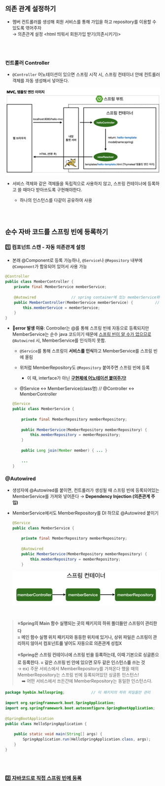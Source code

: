 ## 의존 관계 설정하기

- 멤버 컨트롤러를 생성해 회원 서비스를 통해 가입을 하고 repository를 이용할 수 있도록 엮어주자 <br> → 의존관계 설정 <html 띄워서 회원가입 받기(의존시키기)>

<br><br>

### 컨트롤러 Controller

- `@Controller` 어노테이션이 있으면 스프링 시작 시, 스프링 컨테이너 안에 컨트롤러 객체를 자동 생성해서 넣어둔다.
  

<img src='./img/04.04_img1.png'>

- 서비스 객체와 같은 객체들을 독립적으로 사용하지 않고, 스프링 컨테이너에 등록하고 쓸 때마다 받아쓰도록 구현해야한다.
  
  - 하나의 인스턴스를 다같이 공유하여 사용
    

<br><br>

## 순수 자바 코드를 스프링 빈에 등록하기

### 1️⃣ 컴포넌트 스캔 - 자동 의존관계 설정

- 본래 @Component로 등록 가능하나, `@Service`나 `@Repository` 내부에 `@Component`가 함유되어 있어서 사용 가능
  

```java
@Controller
public class MemberController {
    private final MemberService memberService;

    @Autowired                // spring container에 있는 memberService와 연결 시켜줌 -> error 발
    public MemberController(MemberService memberService) {          // cmd+N : 셍상자 자동 생성
        this.memberService = memberService;
    }
}
```

- 🚨**error 발생 이유**: Controller는 @를 통해 스프링 빈에 자동으로 등록되지만 MemberService는 순수 java 코드이기 때문에 <u>스프링 빈이 알 수가 없으므로</u> `@Autowired` 시, MemberService를 인식하지 못함.
  
  - `@Service`를 통해 스프링이 **서비스를 인식**하고 MemberService를 스프링 빈에 올림
    
  - 위처럼 MemberRepository도 `@Repository` 붙여주면 스프링 빈에 등록
    
    - 이 때, interface가 아닌 <u>**구현체에 어노테이션 붙여주기!**</u>
      
  - @Service ↔ MemberService(class명) // @Controller ↔ MemberController
    
  
  ```java
  @Service
  public class MemberService {
  
      private final MemberRepository memberRepository;
  
      public MemberService(MemberRepository memberRepository) {
          this.memberRepository = memberRepository;
      }
  
      public Long join(Member member) { ... }
  
      ...
  }
  ```
  

### @Autowired

- 생성자에 @Autowired를 붙이면, 컨트롤러가 생성될 때 스프링 빈에 등록되어있는 MemberService를 가져와 넣어준다 → **Dependency Injection (의존관계 주입)**
  
- MemberService에서도 MemberRepository를 DI 하므로 @Autowired 붙이기
  
  ```java
  @Service
  public class MemberService {
  
      private final MemberRepository memberRepository;
  
      @Autowired
      public MemberService(MemberRepository memberRepository) {
          this.memberRepository = memberRepository;
      }
  ```
  
  <img src='./img/04.04_img2.png'>
<br>

> **⭐️Spring의 Main 함수 실행되는 곳의 패키지의 하위 폴더들만 스프링이 관리한다 <br> = 메인 함수 실행 위치 패키지와 동등한 위치에 있거나, 상위 파일은 스프링이 관리하지 않아서 컴포넌트를 넣어도 자동으로 의존관계 성립X**  <br><br>
**⭐️Spring은 스프링 컨테이너에 스프링 빈을 등록하는데, 이때 기본으로 싱글톤으로 등록한다. = 같은 스프링 빈 안에 있으면 모두 같은 인스턴스를 쓰는 것** <br>
→ ex) 주문 서비스에서 MemberRepository를 가져온다 했을 때의 MemberRepository는 스프링 빈에 등록되어있던 싱글톤 인스턴스!<br> &emsp;➡️ 어떤 서비스에서 쓰든간에 MemberRepository는 동일한 인스턴스다.

```java
package hyebin.hellospring;            // 이 패키지의 하위 파일들만 관리

import org.springframework.boot.SpringApplication;
import org.springframework.boot.autoconfigure.SpringBootApplication;

@SpringBootApplication
public class HelloSpringApplication {

	public static void main(String[] args) {
		SpringApplication.run(HelloSpringApplication.class, args);
	}
}


```
<br><br>

### [2️⃣ 자바코드로 직접 스프링 빈에 등록](https://github.com/hyebinnn/TIL/blob/main/Spring/04.13_%EC%A7%81%EC%A0%91_%EC%8A%A4%ED%94%84%EB%A7%81%EB%B9%88_%EB%93%B1%EB%A1%9D.md)
